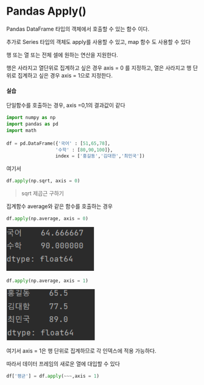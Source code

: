 # Pandas Apply()

Pandas DataFrame 타입의 객체에서 호출할 수 있는 함수 이다.

추가로 Series 타입의 객체도 apply를 사용할 수 있고, map 함수 도 사용할 수 있다

행 또는 열 또는 전체 셀에 원하는 연산을 지원한다.

행은 사라지고 열단위로 집계하고 싶은 경우 axis = 0 를 지정하고, 열은 사라지고 행 단위로 집계하고 싶은 경우 axis = 1으로 지정한다.



#### 실습

단일함수를 호출하는 경우, axis =0,1의 결과값이 같다

```python
import numpy as np
import pandas as pd
import math

df = pd.DataFrame({'국어' : [51,65,78], 
                  '수학' : [80,90,100]},
                  index = ['홍길동','김대한','최민국'])
```

 여기서 

```python
df.apply(np.sqrt, axis = 0)
```

> sqrt 제곱근 구하기



집계함수 average와 같은 함수를 호출하는 경우

```python
df.apply(np.average, axis = 0)
```

![image-20210619093944672](md-images/image-20210619093944672.png)

```python
df.apply(np.average, axis = 1)
```

![image-20210619093957879](md-images/image-20210619093957879.png)



여기서 axis = 1은 행 단위로 집계하므로 각 인덱스에 적용 가능하다.

따라서 데이터 프레임의 새로운 열에 대입할 수 있다

```python
df['평균'] = df.apply(~~~,axis = 1)
```

